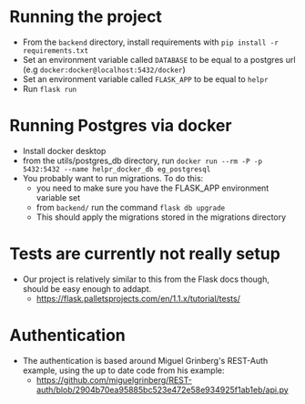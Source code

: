 # Running the project
* From the `backend` directory, install requirements with `pip install -r requirements.txt`
* Set an environment variable called `DATABASE` to be equal to a postgres url (e.g `docker:docker@localhost:5432/docker`)
* Set an environment variable called `FLASK_APP` to be equal to `helpr`
* Run `flask run` 

# Running Postgres via docker
* Install docker desktop
* from the utils/postgres_db directory, run `docker run --rm -P -p 5432:5432 --name helpr_docker_db eg_postgresql`
* You probably want to run migrations. To do this:
    * you need to make sure you have the FLASK_APP environment variable set
     * from `backend/` run the command `flask db upgrade`
     * This should apply the migrations stored in the migrations directory


# Tests are currently not really setup
* Our project is relatively similar to this from the Flask docs though, should be easy enough to addapt. 
    * https://flask.palletsprojects.com/en/1.1.x/tutorial/tests/

# Authentication
* The authentication is based around Miguel Grinberg's REST-Auth example, using the up to date code from his example:
    * https://github.com/miguelgrinberg/REST-auth/blob/2904b70ea95885bc523e472e58e934925f1ab1eb/api.py